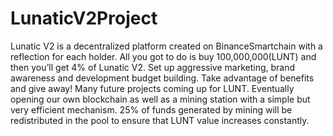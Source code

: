 # LunaticV2Project
Lunatic V2 is a decentralized platform created on BinanceSmartchain with a reflection for each holder. All you got to do is buy 100,000,000(LUNT) and then you’ll get 4% of Lunatic V2. Set up aggressive marketing, brand awareness and development budget building. Take advantage of benefits and give away! Many future projects coming up for LUNT. Eventually opening our own blockchain as well as a mining station with a simple but very efficient mechanism. 25% of funds generated by mining will be redistributed in the pool to ensure that LUNT value increases constantly.
